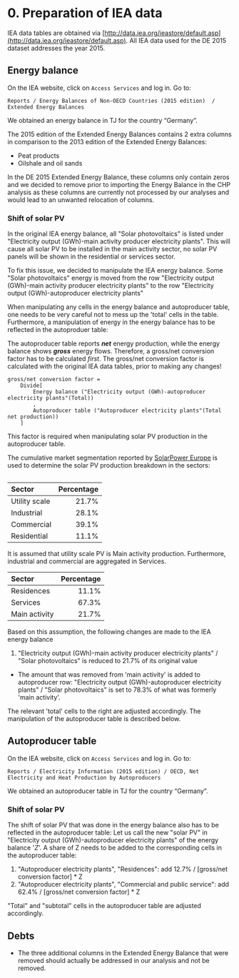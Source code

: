 <!--
  Comment: a confidential version of this source analysis is stored with the IEA data tables of the EU. That confidential version contains actual numbers, which cannot be published, but make the documentation more transparent.
-->

# 0. Preparation of IEA data

IEA data tables are obtained via [http://data.iea.org/ieastore/default.asp](http://data.iea.org/ieastore/default.asp). All IEA data used for the DE 2015 dataset addresses the year 2015.


## Energy balance

On the IEA website, click on `Access Services` and log in. Go to:

    Reports / Energy Balances of Non-OECD Countries (2015 edition)  / Extended Energy Balances

We obtained an energy balance in TJ for the country “Germany”.

The 2015 edition of the Extended Energy Balances contains 2 extra columns in comparison to the 2013 edition of the Extended Energy Balances:

- Peat products
- Oilshale and oil sands

In the DE 2015 Extended Energy Balance, these columns only contain zeros and we decided to remove prior to importing the Energy Balance in the CHP analysis as these columns are currently not processed by our analyses and would lead to an unwanted relocation of columns.


### Shift of solar PV

In the original IEA energy balance, all "Solar photovoltaics" is listed under "Electricity output (GWh)-main activity producer electricity plants". This will cause all solar PV to be installed in the main activity sector, no solar PV panels will be shown in the residential or services sector.

To fix this issue, we decided to manipulate the IEA energy balance. Some "Solar photovoltaics" energy is moved from the row "Electricity output (GWh)-main activity producer electricity plants" to the row "Electricity output (GWh)-autoproducer electricity plants"

When manipulating any cells in the energy balance and autoproducer table, one needs to be very careful not to mess up the 'total' cells in the table. Furthermore, a manipulation of energy in the energy balance has to be reflected in the autoproduer table:

The autoproducer table reports ***net*** energy production, while the energy balance shows ***gross*** energy flows.
Therefore, a gross/net conversion factor has to be calculated *first*. The gross/net conversion factor is calculated with the original IEA data tables, prior to making any changes!

````
gross/net conversion factor =
	Divide[
		Energy balance ("Electricity output (GWh)-autoproducer electricity plants"(Total))
		,
		Autoproducer table ("Autoproducer electricity plants"(Total net production))
	]
````

This factor is required when manipulating solar PV production in the autoproducer table.

The cumulative market segmentation reported by [SolarPower Europe](https://resources.solarbusinesshub.com/solar-industry-reports/item/global-market-outlook-for-solar-power-2016-2020) is used to determine the solar PV production breakdown in the sectors:

![]()

| Sector         | Percentage |
| :------------- | ---------: |
| Utility scale  |      21.7% |
| Industrial     |      28.1% |
| Commercial     |      39.1% |
| Residential    |      11.1% |

It is assumed that utility scale PV is Main activity production. Furthermore, industrial and commercial are aggregated in Services.

| Sector         | Percentage |
| :------------- | ---------: |
| Residences     |      11.1% |
| Services       |      67.3% |
| Main activity  |      21.7% |

Based on this assumption, the following changes are made to the IEA energy balance

1. "Electricity output (GWh)-main activity producer electricity plants" / "Solar photovoltaics" is reduced to 21.7% of its original value
* The amount that was removed from 'main activity' is added to autoproducer row: "Electricity output (GWh)-autoproducer electricity plants" / "Solar photovoltaics" is set to 78.3% of what was formerly 'main activity'.

The relevant 'total' cells to the right are adjusted accordingly. The manipulation of the autoproducer table is described below.


## Autoproducer table

On the IEA website, click on `Access Services` and log in. Go to:

    Reports / Electricity Information (2015 edition) / OECD, Net Electricity and Heat Production by Autoproducers

We obtained an autoproducer table in TJ for the country “Germany”.


### Shift of solar PV

The shift of solar PV that was done in the energy balance also has to be reflected in the autoproducer table:
Let us call the new "solar PV" in "Electricity output (GWh)-autoproducer electricity plants" of the energy balance '*Z*'. A share of Z needs to be added to the corresponding cells in the autoproducer table:

1. "Autoproducer electricity plants", "Residences": add 12.7% / [gross/net conversion factor] * Z
2. "Autoproducer electricity plants", "Commercial and public service": add 62.4% / [gross/net conversion factor] * Z

"Total" and "subtotal" cells in the autoproducer table are adjusted accordingly.


## Debts

- The three additional columns in the Extended Energy Balance that were removed should actually be addressed in our analysis and not be removed.